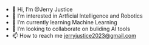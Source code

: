 - 👋 Hi, I’m @Jerry Justice
- 👀 I’m interested in Artficial Intelligence and Robotics
- 🌱 I’m currently learning Machine Learning
- 💞️ I’m looking to collaborate on buliding AI tools
- 📫 How to reach me jerryjustice2023@gmail.com


